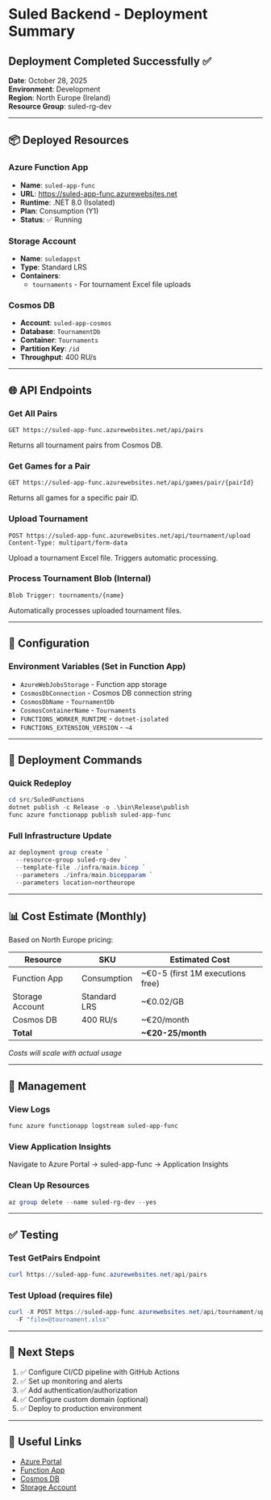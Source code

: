 # Suled Backend - Deployment Summary

## Deployment Completed Successfully ✅

**Date**: October 28, 2025  
**Environment**: Development  
**Region**: North Europe (Ireland)  
**Resource Group**: suled-rg-dev

---

## 📦 Deployed Resources

### Azure Function App
- **Name**: `suled-app-func`
- **URL**: https://suled-app-func.azurewebsites.net
- **Runtime**: .NET 8.0 (Isolated)
- **Plan**: Consumption (Y1)
- **Status**: ✅ Running

### Storage Account
- **Name**: `suledappst`
- **Type**: Standard LRS
- **Containers**:
  - `tournaments` - For tournament Excel file uploads

### Cosmos DB
- **Account**: `suled-app-cosmos`
- **Database**: `TournamentDb`
- **Container**: `Tournaments`
- **Partition Key**: `/id`
- **Throughput**: 400 RU/s

---

## 🌐 API Endpoints

### Get All Pairs
```
GET https://suled-app-func.azurewebsites.net/api/pairs
```
Returns all tournament pairs from Cosmos DB.

### Get Games for a Pair
```
GET https://suled-app-func.azurewebsites.net/api/games/pair/{pairId}
```
Returns all games for a specific pair ID.

### Upload Tournament
```
POST https://suled-app-func.azurewebsites.net/api/tournament/upload
Content-Type: multipart/form-data
```
Upload a tournament Excel file. Triggers automatic processing.

### Process Tournament Blob (Internal)
```
Blob Trigger: tournaments/{name}
```
Automatically processes uploaded tournament files.

---

## 🔑 Configuration

### Environment Variables (Set in Function App)
- `AzureWebJobsStorage` - Function app storage
- `CosmosDbConnection` - Cosmos DB connection string
- `CosmosDbName` - `TournamentDb`
- `CosmosContainerName` - `Tournaments`
- `FUNCTIONS_WORKER_RUNTIME` - `dotnet-isolated`
- `FUNCTIONS_EXTENSION_VERSION` - `~4`

---

## 🚀 Deployment Commands

### Quick Redeploy
```powershell
cd src/SuledFunctions
dotnet publish -c Release -o .\bin\Release\publish
func azure functionapp publish suled-app-func
```

### Full Infrastructure Update
```powershell
az deployment group create `
  --resource-group suled-rg-dev `
  --template-file ./infra/main.bicep `
  --parameters ./infra/main.bicepparam `
  --parameters location=northeurope
```

---

## 📊 Cost Estimate (Monthly)

Based on North Europe pricing:

| Resource | SKU | Estimated Cost |
|----------|-----|----------------|
| Function App | Consumption | ~€0-5 (first 1M executions free) |
| Storage Account | Standard LRS | ~€0.02/GB |
| Cosmos DB | 400 RU/s | ~€20/month |
| **Total** | | **~€20-25/month** |

*Costs will scale with actual usage*

---

## 🔧 Management

### View Logs
```powershell
func azure functionapp logstream suled-app-func
```

### View Application Insights
Navigate to Azure Portal → suled-app-func → Application Insights

### Clean Up Resources
```powershell
az group delete --name suled-rg-dev --yes
```

---

## ✅ Testing

### Test GetPairs Endpoint
```powershell
curl https://suled-app-func.azurewebsites.net/api/pairs
```

### Test Upload (requires file)
```powershell
curl -X POST https://suled-app-func.azurewebsites.net/api/tournament/upload `
  -F "file=@tournament.xlsx"
```

---

## 📝 Next Steps

1. ✅ Configure CI/CD pipeline with GitHub Actions
2. ✅ Set up monitoring and alerts
3. ✅ Add authentication/authorization
4. ✅ Configure custom domain (optional)
5. ✅ Deploy to production environment

---

## 🔗 Useful Links

- [Azure Portal](https://portal.azure.com)
- [Function App](https://portal.azure.com/#resource/subscriptions/b2418834-5858-4ad0-a26b-fd8cc36e21ca/resourceGroups/suled-rg-dev/providers/Microsoft.Web/sites/suled-app-func)
- [Cosmos DB](https://portal.azure.com/#resource/subscriptions/b2418834-5858-4ad0-a26b-fd8cc36e21ca/resourceGroups/suled-rg-dev/providers/Microsoft.DocumentDB/databaseAccounts/suled-app-cosmos)
- [Storage Account](https://portal.azure.com/#resource/subscriptions/b2418834-5858-4ad0-a26b-fd8cc36e21ca/resourceGroups/suled-rg-dev/providers/Microsoft.Storage/storageAccounts/suledappst)
